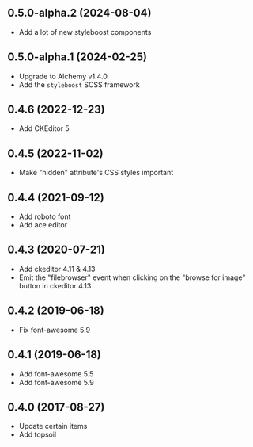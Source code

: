 ## 0.5.0-alpha.2 (2024-08-04)

* Add a lot of new styleboost components

## 0.5.0-alpha.1 (2024-02-25)

* Upgrade to Alchemy v1.4.0
* Add the `styleboost` SCSS framework

## 0.4.6 (2022-12-23)

* Add CKEditor 5

## 0.4.5 (2022-11-02)

* Make "hidden" attribute's CSS styles important

## 0.4.4 (2021-09-12)

* Add roboto font
* Add ace editor

## 0.4.3 (2020-07-21)

* Add ckeditor 4.11 & 4.13
* Emit the "filebrowser" event when clicking on the "browse for image" button in ckeditor 4.13

## 0.4.2 (2019-06-18)

* Fix font-awesome 5.9

## 0.4.1 (2019-06-18)

* Add font-awesome 5.5
* Add font-awesome 5.9

## 0.4.0 (2017-08-27)

* Update certain items
* Add topsoil
